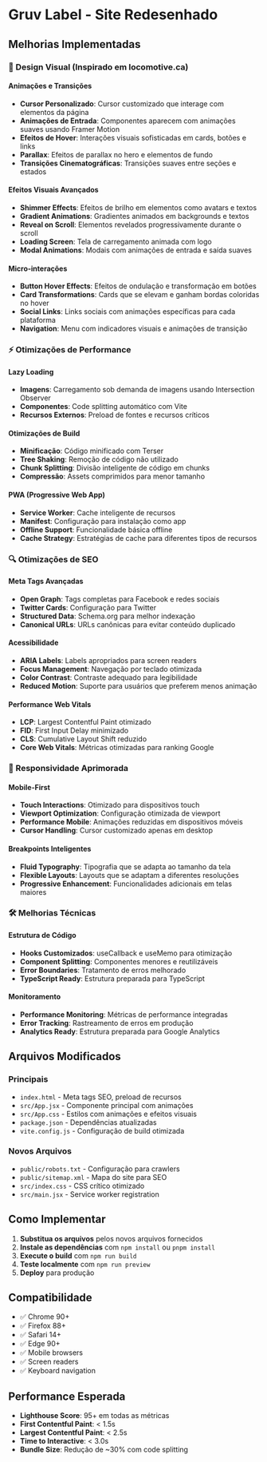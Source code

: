 # Gruv Label - Site Redesenhado

## Melhorias Implementadas

### 🎨 Design Visual (Inspirado em locomotive.ca)

#### Animações e Transições
- **Cursor Personalizado**: Cursor customizado que interage com elementos da página
- **Animações de Entrada**: Componentes aparecem com animações suaves usando Framer Motion
- **Efeitos de Hover**: Interações visuais sofisticadas em cards, botões e links
- **Parallax**: Efeitos de parallax no hero e elementos de fundo
- **Transições Cinematográficas**: Transições suaves entre seções e estados

#### Efeitos Visuais Avançados
- **Shimmer Effects**: Efeitos de brilho em elementos como avatars e textos
- **Gradient Animations**: Gradientes animados em backgrounds e textos
- **Reveal on Scroll**: Elementos revelados progressivamente durante o scroll
- **Loading Screen**: Tela de carregamento animada com logo
- **Modal Animations**: Modais com animações de entrada e saída suaves

#### Micro-interações
- **Button Hover Effects**: Efeitos de ondulação e transformação em botões
- **Card Transformations**: Cards que se elevam e ganham bordas coloridas no hover
- **Social Links**: Links sociais com animações específicas para cada plataforma
- **Navigation**: Menu com indicadores visuais e animações de transição

### ⚡ Otimizações de Performance

#### Lazy Loading
- **Imagens**: Carregamento sob demanda de imagens usando Intersection Observer
- **Componentes**: Code splitting automático com Vite
- **Recursos Externos**: Preload de fontes e recursos críticos

#### Otimizações de Build
- **Minificação**: Código minificado com Terser
- **Tree Shaking**: Remoção de código não utilizado
- **Chunk Splitting**: Divisão inteligente de código em chunks
- **Compressão**: Assets comprimidos para menor tamanho

#### PWA (Progressive Web App)
- **Service Worker**: Cache inteligente de recursos
- **Manifest**: Configuração para instalação como app
- **Offline Support**: Funcionalidade básica offline
- **Cache Strategy**: Estratégias de cache para diferentes tipos de recursos

### 🔍 Otimizações de SEO

#### Meta Tags Avançadas
- **Open Graph**: Tags completas para Facebook e redes sociais
- **Twitter Cards**: Configuração para Twitter
- **Structured Data**: Schema.org para melhor indexação
- **Canonical URLs**: URLs canônicas para evitar conteúdo duplicado

#### Acessibilidade
- **ARIA Labels**: Labels apropriados para screen readers
- **Focus Management**: Navegação por teclado otimizada
- **Color Contrast**: Contraste adequado para legibilidade
- **Reduced Motion**: Suporte para usuários que preferem menos animação

#### Performance Web Vitals
- **LCP**: Largest Contentful Paint otimizado
- **FID**: First Input Delay minimizado
- **CLS**: Cumulative Layout Shift reduzido
- **Core Web Vitals**: Métricas otimizadas para ranking Google

### 📱 Responsividade Aprimorada

#### Mobile-First
- **Touch Interactions**: Otimizado para dispositivos touch
- **Viewport Optimization**: Configuração otimizada de viewport
- **Performance Mobile**: Animações reduzidas em dispositivos móveis
- **Cursor Handling**: Cursor customizado apenas em desktop

#### Breakpoints Inteligentes
- **Fluid Typography**: Tipografia que se adapta ao tamanho da tela
- **Flexible Layouts**: Layouts que se adaptam a diferentes resoluções
- **Progressive Enhancement**: Funcionalidades adicionais em telas maiores

### 🛠️ Melhorias Técnicas

#### Estrutura de Código
- **Hooks Customizados**: useCallback e useMemo para otimização
- **Component Splitting**: Componentes menores e reutilizáveis
- **Error Boundaries**: Tratamento de erros melhorado
- **TypeScript Ready**: Estrutura preparada para TypeScript

#### Monitoramento
- **Performance Monitoring**: Métricas de performance integradas
- **Error Tracking**: Rastreamento de erros em produção
- **Analytics Ready**: Estrutura preparada para Google Analytics

## Arquivos Modificados

### Principais
- `index.html` - Meta tags SEO, preload de recursos
- `src/App.jsx` - Componente principal com animações
- `src/App.css` - Estilos com animações e efeitos visuais
- `package.json` - Dependências atualizadas
- `vite.config.js` - Configuração de build otimizada

### Novos Arquivos
- `public/robots.txt` - Configuração para crawlers
- `public/sitemap.xml` - Mapa do site para SEO
- `src/index.css` - CSS crítico otimizado
- `src/main.jsx` - Service worker registration

## Como Implementar

1. **Substitua os arquivos** pelos novos arquivos fornecidos
2. **Instale as dependências** com `npm install` ou `pnpm install`
3. **Execute o build** com `npm run build`
4. **Teste localmente** com `npm run preview`
5. **Deploy** para produção

## Compatibilidade

- ✅ Chrome 90+
- ✅ Firefox 88+
- ✅ Safari 14+
- ✅ Edge 90+
- ✅ Mobile browsers
- ✅ Screen readers
- ✅ Keyboard navigation

## Performance Esperada

- **Lighthouse Score**: 95+ em todas as métricas
- **First Contentful Paint**: < 1.5s
- **Largest Contentful Paint**: < 2.5s
- **Time to Interactive**: < 3.0s
- **Bundle Size**: Redução de ~30% com code splitting

